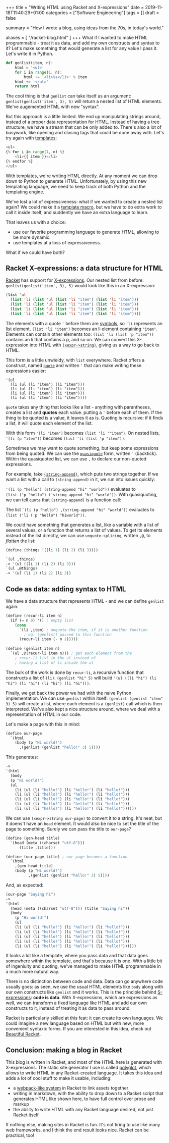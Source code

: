 +++
title = "Writing HTML using Racket and X-expressions"
date = 2019-11-18T11:40:29+01:00
categories = ["Software Engineering"]
tags = []
draft = false

summary = "How I wrote a blog, using ideas from the 70s, in today's world."

aliases = [
    "/racket-blog.html"
]
+++
What if I wanted to make HTML programmable - treat it as data, and add my own constructs and syntax to it? Let's make something that would generate a list for any value I pass it. Let's write it in Python.

```python
def genlist(item, n):
    html = '<ul>'
    for i in range(1, n):
        html += '<li>%s</li>' % item
    html += '</ul>'
    return html
```
The cool thing is that `genlist` can take itself as an argument: `genlist(genlist('item', 3), 5)` will return a nested list of HTML elements. We've augemented HTML with new "syntax".

But this approach is a little limited. We end up manipulating strings around, instead of a proper data representation for HTML. Instead of having a tree structure, we have a stream that can be only added to. There's also a lot of busywork, like opening and closing tags that could be done away with. Let's try again with [templates](https://jinjda.palletsprojects.com/en/2.10.x/templates/):

```python
<ul>
{% for i in range(1, n) %} 
    <li>{{ item }}</li>
{% endfor %}
</ul>
```

With templates, we're writing HTML directly. At any moment we can drop down to Python to generate HTML. Unfortunately, by using this new templating language, we need to keep track of both Python and the templating engine.

We've lost a lot of expressiveness: what if we wanted to create a nested list again? We could make it a [template macro](https://jinja.palletsprojects.com/en/2.10.x/templates/#macros), but we have to do extra work to call it inside itself, and suddently we have an extra language to learn.

That leaves us with a choice:

+ use our favorite programming language to generate HTML, allowing to be more dynamic. 
+ use templates at a loss of expressiveness. 

What if we could have both? 

## Racket X-expressions: a data structure for HTML

[Racket](https://racket-lang.org/) has support for [X-expressions](https://docs.racket-lang.org/xml/index.html#%28def._%28%28lib._xml%2Fprivate%2Fxexpr-core..rkt%29._xexpr~3f%29%29). Our nested list from before: `genlist(genlist('item', 3), 5)` would look like this in an X-expression:

```lisp
(list 'ul
  (list 'li (list 'ul (list 'li "item") (list 'li "item")))
  (list 'li (list 'ul (list 'li "item") (list 'li "item")))
  (list 'li (list 'ul (list 'li "item") (list 'li "item")))
  (list 'li (list 'ul (list 'li "item") (list 'li "item"))))
```

The elements with a quote `'` before them are [symbols](https://docs.racket-lang.org/reference/symbols.html), so `'li` represents an list element.
`(list 'li "item")` becomes an li element containing `"item"`. Elements can contain other elements too: `(list 'li (list 'p "item"))` contains an li that contains a p, and so on. We can convert this X-expression into HTML with [`(xexpr->string)`](https://docs.racket-lang.org/xml/index.html#%28def._%28%28lib._xml%2Fmain..rkt%29._xexpr-~3estring%29%29), giving us a way to go back to HTML.

This form is a little unwieldy, with `list` everywhere. Racket offers a construct, named [`quote`](https://docs.racket-lang.org/guide/quote.html) and written `'` that can make writing these expressions easier:

```racket
'(ul
  (li (ul (li "item") (li "item")))
  (li (ul (li "item") (li "item")))
  (li (ul (li "item") (li "item")))
  (li (ul (li "item") (li "item"))))
```

`quote` takes any thing that looks like a list - anything with parantheses, creates a list and __quotes__ each value. putting a `'` before each of them. If the thing to be quoted is a value, it leaves it as is. Quoting is recursive: if it finds a list, it will quote each element of the list.

With this form `'(li "item")` becomes `(list 'li '"item")`. On nested lists, `'(li (p "item"))` becomes `(list 'li (list 'p "item"))`.

Sometimes we may want to quote something, but keep some expressions from being quoted. We can use the [`quasiquote`](https://docs.racket-lang.org/guide/qq.html) form, written ``` ` ``` (backtick). Within the quasiquoted list, we can use `,` to declare our non-quoted expressions.

For example, take [`(string-append)`](https://docs.racket-lang.org/reference/strings.html#%28def._%28%28quote._~23~25kernel%29._string-append%29%29), which puts two strings together. If we want a list with a call to `(string-append)` in it, we run into issues quickly:

`'(li (p "hello") (string-append "hi" "world"))` evaluates to <br>`(list ('p "hello") ('string-append "hi" "world"))`. With quasiquoting, we can tell `quote` that `(string-append)` is a function call:

The list ``` `(li (p "hello") ,(string-append "hi" "world")) ``` evaluates to <br>`(list ('li ('p "hello") "hiworld"))`.

We could have something that generates a list, like a variable with a list of several values, or a function that returns a list of values. To get its elements instead of the list directly, we can use `unquote-splicing`, written `,@`, to _flatten_ the list:

```lisp
(define (things '((li 1) (li 2) (li 3))))

`(ul ,things)
-> '(ul ((li 1) (li 2) (li 3)))
`(ul ,@things)
-> '(ul (li 1) (li 2) (li 3))
```

## Code as data: adding syntax to HTML

We have a data structure that represents HTML - and we can define `genlist` again:

```lisp
(define (recur-li item n)
  (if (= n 0) '() ; empty list    
    (cons
      `(li ,item) ; unquote the item, if it is another function
        ; eg. (genlist) passed to this function
      (recur-li item (- n 1)))))
      
(define (genlist item n)
  `(ul ,@(recur-li item n))) ; get each element from the 
    ; recur-li list in the ul instead of
    ; having a list of li inside the ul
```

The bulk of the work is done by `recur-li`, a recursive function that constructs a list of `(li)`. `(genlist "hi" 5)` will build `'(ul ((li "hi") (li "hi") (li "hi") (li "hi") (li "hi")))`. 

Finally, we get back the power we had with the naive Python implementation. We can use `genlist` within itself: `(genlist (genlist "item" 3) 5)` will create a list, where each element is a `(genlist)` call which is then interpreted. We've also kept a nice structure around, where we deal with a representation of HTML in our code.

Let's make a page with this in mind:

```lisp
(define our-page
  `(html
    (body (p "Hi world!")
      ,(genlist (genlist "hello!" 3) 5))))
```

This generates:

```lisp
-> 
'(html
  (body
  (p "Hi world!")
  (ul
    (li (ul (li "hello!") (li "hello!") (li "hello!")))
    (li (ul (li "hello!") (li "hello!") (li "hello!")))
    (li (ul (li "hello!") (li "hello!") (li "hello!")))
    (li (ul (li "hello!") (li "hello!") (li "hello!")))
    (li (ul (li "hello!") (li "hello!") (li "hello!"))))))
```

We can use `(xexpr->string our-page)` to convert it to a string. It's neat, but it doens't have an `head` element. It would also be nice to set the title of the page to something. Surely we can pass the title to `our-page`?

```lisp
(define (gen-head title)
  `(head (meta ((charset "utf-8")))
      (title ,title)))

(define (our-page title) ; our-page becomes a function
  `(html
    ,(gen-head title)
    (body (p "Hi world!")
          ,(genlist (genlist "hello!" 3) 5))))
```

And, as expected:

```lisp
(our-page "Saying hi")
->
'(html
  (head (meta ((charset "utf-8"))) (title "Saying hi"))
  (body
    (p "Hi world!")
    (ul
    (li (ul (li "hello!") (li "hello!") (li "hello!")))
    (li (ul (li "hello!") (li "hello!") (li "hello!")))
    (li (ul (li "hello!") (li "hello!") (li "hello!")))
    (li (ul (li "hello!") (li "hello!") (li "hello!")))
    (li (ul (li "hello!") (li "hello!") (li "hello!"))))))
```

It looks a lot like a template, where you pass data and that data goes somewhere within the template, and that's because it is one. With a little bit of ingeniuity and quoting, we've managed to make HTML programmable in a much more natural way.

There is no  distinction between code and data. Data can go anywhere code usually goes: as seen, we use the usual HTML elements like `body` along with our own constructs like `genlist` and it works. This is the principle behind [S-expressions](https://en.wikipedia.org/wiki/S-expression#Use_in_Lisp): __code is data__. With X-expressions, which are expressions as well, we can transform a fixed language like HTML and add our own constructs to it, instead of treating it as data to pass around.

Racket is particularly skilled at this feat: it can create its own languages. We could imagine a new language based on HTML but with new, more convenient syntaxic forms. If you are interested in this idea, check out [Beautiful Racket](https://beautifulracket.com/).

## Conclusion: making a blog in Racket

This blog is written in Racket, and most of the HTML here is generated with X-expressions. The static site generator I use is called [polyglot](https://github.com/zyrolasting/polyglot), which allows to write HTML in any Racket-created language. It takes this idea and adds a lot of cool stuff to make it usable, including:

+ a [webpack-like system](https://github.com/zyrolasting/unlike-assets) in Racket to link assets together
+ writing in markdown, with the ability to drop down to a Racket script that generates HTML like shown here, to have full control over prose and markup
+ the ability to write HTML with any Racket language desired, not just Racket itself

If nothing else, making sites in Racket is fun. It's not tiring to use like many web frameworks, and I think the end result looks nice. Racket can be practical, too!